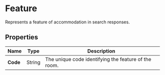 # Feature

Represents a feature of accommodation in search responses.

## Properties

| Name | Type | Description |
|------|------|-------------|
| **Code** | String | The unique code identifying the feature of the room. |
